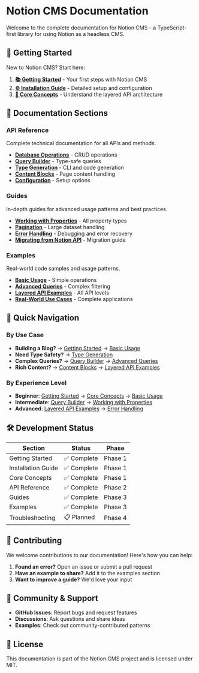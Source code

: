# Notion CMS Documentation

Welcome to the complete documentation for Notion CMS - a TypeScript-first library for using Notion as a headless CMS.

## 🚀 Getting Started

New to Notion CMS? Start here:

1. **[📚 Getting Started](./getting-started.md)** - Your first steps with Notion CMS
2. **[⚙️ Installation Guide](./installation.md)** - Detailed setup and configuration
3. **[🧠 Core Concepts](./core-concepts.md)** - Understand the layered API architecture

## 📖 Documentation Sections

### API Reference

Complete technical documentation for all APIs and methods.

- **[Database Operations](./api-reference/database-operations.md)** - CRUD operations
- **[Query Builder](./api-reference/query-builder.md)** - Type-safe queries
- **[Type Generation](./api-reference/type-generation.md)** - CLI and code generation
- **[Content Blocks](./api-reference/content-blocks.md)** - Page content handling
- **[Configuration](./api-reference/configuration.md)** - Setup options

### Guides

In-depth guides for advanced usage patterns and best practices.

- **[Working with Properties](./guides/working-with-properties.md)** - All property types
- **[Pagination](./guides/pagination.md)** - Large dataset handling
- **[Error Handling](./guides/error-handling.md)** - Debugging and error recovery
- **[Migrating from Notion API](./guides/migrating-from-notion-api.md)** - Migration guide

### Examples

Real-world code samples and usage patterns.

- **[Basic Usage](./examples/basic-usage.md)** - Simple operations
- **[Advanced Queries](./examples/advanced-queries.md)** - Complex filtering
- **[Layered API Examples](./examples/layered-api-examples.md)** - All API levels
- **[Real-World Use Cases](./examples/real-world-use-cases.md)** - Complete applications

## 🎯 Quick Navigation

### By Use Case

- **Building a Blog?** → [Getting Started](./getting-started.md) → [Basic Usage](./examples/basic-usage.md)
- **Need Type Safety?** → [Type Generation](./api-reference/type-generation.md)
- **Complex Queries?** → [Query Builder](./api-reference/query-builder.md) → [Advanced Queries](./examples/advanced-queries.md)
- **Rich Content?** → [Content Blocks](./api-reference/content-blocks.md) → [Layered API Examples](./examples/layered-api-examples.md)

### By Experience Level

- **Beginner**: [Getting Started](./getting-started.md) → [Core Concepts](./core-concepts.md) → [Basic Usage](./examples/basic-usage.md)
- **Intermediate**: [Query Builder](./api-reference/query-builder.md) → [Working with Properties](./guides/working-with-properties.md)
- **Advanced**: [Layered API Examples](./examples/layered-api-examples.md) → [Error Handling](./guides/error-handling.md)

## 🛠 Development Status

| Section            | Status      | Phase   |
| ------------------ | ----------- | ------- |
| Getting Started    | ✅ Complete | Phase 1 |
| Installation Guide | ✅ Complete | Phase 1 |
| Core Concepts      | ✅ Complete | Phase 1 |
| API Reference      | ✅ Complete | Phase 2 |
| Guides             | ✅ Complete | Phase 3 |
| Examples           | ✅ Complete | Phase 3 |
| Troubleshooting    | 📋 Planned  | Phase 4 |

## 🤝 Contributing

We welcome contributions to our documentation! Here's how you can help:

1. **Found an error?** Open an issue or submit a pull request
2. **Have an example to share?** Add it to the examples section
3. **Want to improve a guide?** We'd love your input

## 💬 Community & Support

- **GitHub Issues**: Report bugs and request features
- **Discussions**: Ask questions and share ideas
- **Examples**: Check out community-contributed patterns

## 📄 License

This documentation is part of the Notion CMS project and is licensed under MIT.
